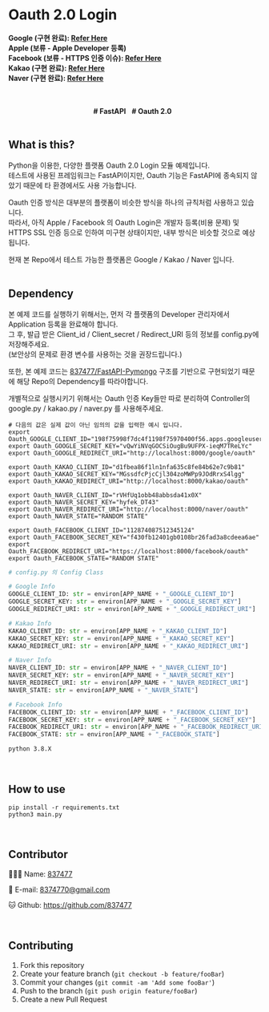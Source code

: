 # Oauth 2.0 Login
__Google (구현 완료): [Refer Here](https://developers.google.com/identity/protocols/oauth2/web-server)__ <br>
__Apple (보류 - Apple Developer 등록)__ <br>
__Facebook (보류 - HTTPS 인증 이슈): [Refer Here](https://developers.facebook.com/docs/facebook-login/manually-build-a-login-flow?locale=ko_KR)__ <br>
__Kakao (구현 완료): [Refer Here](https://developers.kakao.com/docs/latest/ko/kakaologin/rest-api)__ <br>
__Naver (구현 완료): [Refer Here](https://developers.naver.com/docs/login/api/api.md)__ <br>
<br><br>

<div align=center>
    <strong># FastAPI</strong> &nbsp;
    <strong># Oauth 2.0</strong> &nbsp;
</div>
<br>

## What is this?
Python을 이용한, 다양한 플랫폼 Oauth 2.0 Login 모듈 예제입니다.<br>
테스트에 사용된 프레임워크는 FastAPI이지만, Oauth 기능은 FastAPI에 종속되지 않았기 때문에 타 환경에서도 사용 가능합니다.

Oauth 인증 방식은 대부분의 플랫폼이 비슷한 방식을 하나의 규칙처럼 사용하고 있습니다.<br>
따라서, 아직 Apple / Facebook 의 Oauth Login은 개발자 등록(비용 문제) 및 HTTPS SSL 인증 등으로 인하여 미구현 상태이지만, 내부 방식은 비슷할 것으로 예상됩니다.

현재 본 Repo에서 테스트 가능한 플랫폼은 Google / Kakao / Naver 입니다.
<br><br>

## Dependency
본 예제 코드를 실행하기 위해서는, 먼저 각 플랫폼의 Developer 관리자에서 Application 등록을 완료해야 합니다.<br>
그 후, 발급 받은 Client_id / Client_secret / Redirect_URI 등의 정보를 config.py에 저장해주세요.<br>
(보안상의 문제로 환경 변수를 사용하는 것을 권장드립니다.)

또한, 본 예제 코드는 [837477/FastAPI-Pymongo](https://github.com/837477/FastAPI-Pymongo) 구조를 기반으로 구현되었기 때문에 해당 Repo의 Dependency를 따라야합니다.

개별적으로 실행시키기 위해서는 Oauth 인증 Key들만 따로 분리하여 Controller의 google.py / kakao.py / naver.py 를 사용해주세요.
```shell
# 다음의 값은 실제 값이 아닌 임의의 값을 입력한 예시 입니다.
export Oauth_GOOGLE_CLIENT_ID="198f75998f7dc4f1198f75970400f56.apps.googleusercontent.com"
export Oauth_GOOGLE_SECRET_KEY="vQwYiNVqGOCSiOugBu9UFPX-ieqM7TReLYc"
export Oauth_GOOGLE_REDIRECT_URI="http://localhost:8000/google/oauth"

export Oauth_KAKAO_CLIENT_ID="d1fbea86f1ln1nfa635c8fe84b62e7c9b81"
export Oauth_KAKAO_SECRET_KEY="MGssdfcPjcCjl304zoMWPp9JOdRrxS4lgg"
export Oauth_KAKAO_REDIRECT_URI="http://localhost:8000/kakao/oauth"

export Oauth_NAVER_CLIENT_ID="rVHfUq1obb48abbsda41x0X"
export Oauth_NAVER_SECRET_KEY="hyfek_DT43"
export Oauth_NAVER_REDIRECT_URI="http://localhost:8000/naver/oauth"
export Oauth_NAVER_STATE="RANDOM STATE"

export Oauth_FACEBOOK_CLIENT_ID="112874087512345124"
export Oauth_FACEBOOK_SECRET_KEY="f430fb12401gb0108br26fad3a8cdeea6ae"
export Oauth_FACEBOOK_REDIRECT_URI="https://localhost:8000/facebook/oauth"
export Oauth_FACEBOOK_STATE="RANDOM STATE"
```
```python
# config.py 의 Config Class

# Google Info
GOOGLE_CLIENT_ID: str = environ[APP_NAME + "_GOOGLE_CLIENT_ID"]
GOOGLE_SECRET_KEY: str = environ[APP_NAME + "_GOOGLE_SECRET_KEY"]
GOOGLE_REDIRECT_URI: str = environ[APP_NAME + "_GOOGLE_REDIRECT_URI"]

# Kakao Info
KAKAO_CLIENT_ID: str = environ[APP_NAME + "_KAKAO_CLIENT_ID"]
KAKAO_SECRET_KEY: str = environ[APP_NAME + "_KAKAO_SECRET_KEY"]
KAKAO_REDIRECT_URI: str = environ[APP_NAME + "_KAKAO_REDIRECT_URI"]

# Naver Info
NAVER_CLIENT_ID: str = environ[APP_NAME + "_NAVER_CLIENT_ID"]
NAVER_SECRET_KEY: str = environ[APP_NAME + "_NAVER_SECRET_KEY"]
NAVER_REDIRECT_URI: str = environ[APP_NAME + "_NAVER_REDIRECT_URI"]
NAVER_STATE: str = environ[APP_NAME + "_NAVER_STATE"]

# Facebook Info
FACEBOOK_CLIENT_ID: str = environ[APP_NAME + "_FACEBOOK_CLIENT_ID"]
FACEBOOK_SECRET_KEY: str = environ[APP_NAME + "_FACEBOOK_SECRET_KEY"]
FACEBOOK_REDIRECT_URI: str = environ[APP_NAME + "_FACEBOOK_REDIRECT_URI"]
FACEBOOK_STATE: str = environ[APP_NAME + "_FACEBOOK_STATE"]
```
```shell
python 3.8.X
```
<br>

## How to use
```shell
pip install -r requirements.txt
python3 main.py
```
<br>

## Contributor
🙋🏻‍♂️ Name: [837477](https://837477.github.io)

📧 E-mail: 8374770@gmail.com

🐱 Github: https://github.com/837477

<br>

## Contributing
1. Fork this repository
2. Create your feature branch (`git checkout -b feature/fooBar`)
3. Commit your changes (`git commit -am 'Add some fooBar'`)
4. Push to the branch (`git push origin feature/fooBar`)
5. Create a new Pull Request

